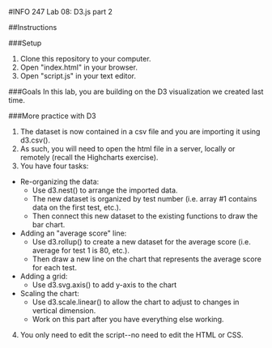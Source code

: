 #INFO 247 Lab 08: D3.js part 2

##Instructions

###Setup
1. Clone this repository to your computer.
2. Open "index.html" in your browser.
3. Open "script.js" in your text editor.

###Goals
In this lab, you are building on the D3 visualization we created last time. 

###More practice with D3
1. The dataset is now contained in a csv file and you are importing it using d3.csv().
2. As such, you will need to open the html file in a server, locally or remotely (recall the Highcharts exercise).
3. You have four tasks:
  * Re-organizing the data:
    * Use d3.nest() to arrange the imported data.
    * The new dataset is organized by test number (i.e. array #1 contains data on the first test, etc.).
    * Then connect this new dataset to the existing functions to draw the bar chart.
  * Adding an "average score" line:
    * Use d3.rollup() to create a new dataset for the average score (i.e. average for test 1 is 80, etc.).
    * Then draw a new line on the chart that represents the average score for each test.
  * Adding a grid:
    * Use d3.svg.axis() to add y-axis to the chart
  * Scaling the chart:
    * Use d3.scale.linear() to allow the chart to adjust to changes in vertical dimension.
    * Work on this part after you have everything else working.
4. You only need to edit the script--no need to edit the HTML or CSS.